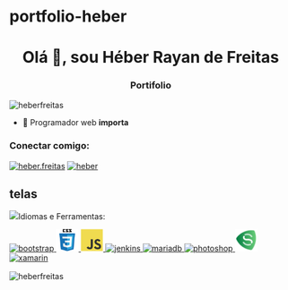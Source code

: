 # portfolio-heber
<h1 align="center">Olá 👋, sou Héber Rayan de Freitas</h1>
<h3 align="center">Portifolio</h3>

<p align="left"> <img src="https: //komarev.com/ghpvc/?username=heberfreitas&label=Profile%20views&color=0e75b6&style=flat" alt="heberfreitas" /> </p>

- 🔭 Programador web **importa**

<h3 align="left">Conectar comigo:</h3>
<p align="left">
<a href="https://dev.to/heber.freitas" target="blank"><img align="center" src="https: //raw.githubusercontent.com/rahuldkjain/github-profile-readme-generator/master/src/images/icons/Social/devto.svg" alt="heber.freitas" height="30" width="40" /></a>
<a href="https://codesandbox.com/heber" target="blank"><img align="center" src="https://raw.githubusercontent.com/rahuldkjain/github-profile-readme-generator /master/src/images/icons/Social/codesandbox.svg" alt="heber" height="30" width="40" /></a>
</p>
<h2>telas</h2>
<img src="./tela01.png>

<h3 align="left">Idiomas e Ferramentas:</h3>
<p align="left"> <a href="https://getbootstrap.com" target="_blank" rel="noreferrer"> <img src="https://raw.githubusercontent.com/devicons/devicon /master/icons/bootstrap/bootstrap-plain-wordmark.svg" alt="bootstrap" width="40" height="40"/> </a> <a href="https://www.w3schools.com /css/" target="_blank" rel="noreferrer"> <img src="https://raw.githubusercontent.com/devicons/devicon/master/icons/css3/css3-original-wordmark.svg" alt= "css3" width="40" height="40"/> </a> <a href="https://developer.mozilla.org/en-US/docs/Web/JavaScript" target="_blank" rel ="noreferrer"> <img src="https://raw.githubusercontent.com/devicons/devicon/master/icons/javascript/javascript-original.svg" alt="javascript" width="40" height="40"/ > </a> <a href="https://www.jenkins.io" target="_blank" rel="noreferrer"> <img src="https://www.vectorlogo.zone/logos/jenkins/ jenkins-icon.svg" alt="jenkins" width="40" height="40"/> </a> <a href="https://mariadb.org/" target="_blank" rel="noreferrer "> <img src="https://www.vectorlogo.zone/logos/mariadb/mariadb-icon.svg" alt="mariadb" width="40" height="40"/> </a><a href="https://www.photoshop.com/en" target="_blank" rel="noreferrer"> <img src="https://raw.githubusercontent.com/devicons/devicon/master/icons /photoshop/photoshop-line.svg" alt="photoshop" width="40" height="40"/> </a> <a href="https://scully.io/" target="_blank" rel ="noreferrer"> <img src="https://raw.githubusercontent.com/scullyio/scully/main/assets/logos/SVG/scullyio-icon.svg" alt="scully" width="40" height= "40"/> </a> <a href="https://dotnet.microsoft.com/apps/xamarin" target="_blank" rel="noreferrer"> <img src="https://raw.githubusercontent.com/detain/svg-logos/780f25886640cef088af994181646db2f6b1a3f8/svg/xamarin.svg" alt="xamarin" width="40" height="40"/> </a> </p>

<p> <img align="center" src="https://github-readme-stats.vercel.app/api?username=heberfreitas&show_icons=true&locale=en" alt="heberfreitas" /></p>
